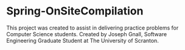 # Spring-OnSiteCompilation
This project was created to assist in delivering practice problems for Computer Science students.
Created by Joseph Gnall, Software Engineering Graduate Student at The University of Scranton.
